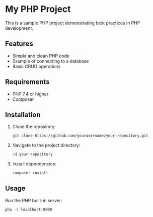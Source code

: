 # My PHP Project

This is a sample PHP project demonstrating best practices in PHP development.

## Features

- Simple and clean PHP code
- Example of connecting to a database
- Basic CRUD operations

## Requirements

- PHP 7.4 or higher
- Composer

## Installation

1. Clone the repository:
    ```bash
    git clone https://github.com/yourusername/your-repository.git
    ```

2. Navigate to the project directory:
    ```bash
    cd your-repository
    ```

3. Install dependencies:
    ```bash
    composer install
    ```

## Usage

Run the PHP built-in server:
```bash
php -S localhost:8000
